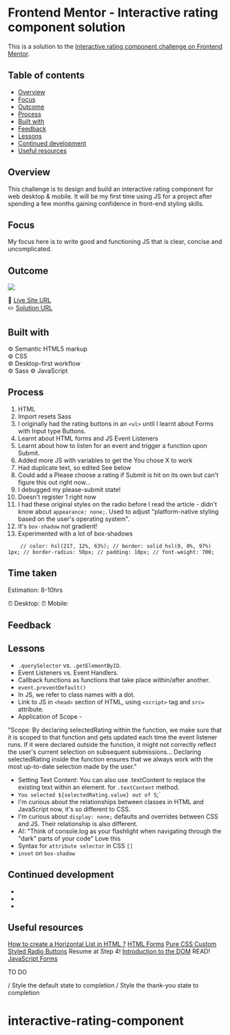 # Frontend Mentor - Interactive rating component solution

This is a solution to the [Interactive rating component challenge on Frontend Mentor](https://www.frontendmentor.io/challenges/interactive-rating-component-koxpeBUmI).

## Table of contents

- [Overview](#overview)
- [Focus](#focus)
- [Outcome](#outcome)
- [Process](#process)
- [Built with](#built-with)
- [Feedback](#feedback)
- [Lessons](#lessons)
- [Continued development](#cont-development)
- [Useful resources](#useful-resources)

## Overview

This challenge is to design and build an interactive rating component for web desktop & mobile. It will be my first time using JS for a project after spending a few months gaining confidence in front-end styling skills.

## Focus

My focus here is to write good and functioning JS that is clear, concise and uncomplicated.

## Outcome

![](./)

:jigsaw: [Live Site URL]()  
:pencil2: [Solution URL]()

## Built with

:gear: Semantic HTML5 markup  
:gear: CSS  
:gear: Desktop-first workflow  
:gear: Sass
:gear: JavaScript

## Process

1. HTML
2. Import resets Sass
3. I originally had the rating buttons in an `<ul>` until I learnt about Forms with Input type Buttons.
4. Learnt about HTML forms and JS Event Listeners
5. Learnt about how to listen for an event and trigger a function upon Submit.
6. Added more JS with variables to get the You chose X to work
7. Had duplicate text, so edited See below
8. Could add a Please choose a rating if Submit is hit on its own but can't figure this out right now...
9. I debugged my please-submit state!
10. Doesn't register 1 right now
11. I had these original styles on the radio before I read the article - didn't know about `appearance: none;`. Used to adjust "platform-native styling based on the user's operating system".
12. It's `box-shadow` not gradient!
13. Experimented with a lot of box-shadows

`    // color: hsl(217, 12%, 63%);
    // border: solid hsl(0, 0%, 97%) 1px;
    // border-radius: 50px;
    // padding: 10px;
    // font-weight: 700;`

## Time taken

Estimation: 8-10hrs

:alarm_clock: Desktop:
:alarm_clock: Mobile:

## Feedback

## Lessons

- `.querySelector` vs. `.getElementByID`.
- Event Listeners vs. Event Handlers.
- Callback functions as functions that take place within/after another.
- `event.preventDefault()`
- In JS, we refer to class names with a dot.
- Link to JS in `<head>` section of HTML, using `<script>` tag and `src=` attribute.
- Application of Scope -

"Scope: By declaring selectedRating within the function, we make sure that it is scoped to that function and gets updated each time the event listener runs. If it were declared outside the function, it might not correctly reflect the user's current selection on subsequent submissions... Declaring selectedRating inside the function ensures that we always work with the most up-to-date selection made by the user."

- Setting Text Content: You can also use .textContent to replace the existing text within an element. for `.textContent` method.
- `You selected ${selectedRating.value} out of 5`;`
- I'm curious about the relationships between classes in HTML and JavaScript now, it's so different to CSS.
- I'm curious about `display: none;` defaults and overrides between CSS and JS. Their relationship is also different.
- AI: "Think of console.log as your flashlight when navigating through the "dark" parts of your code" Love this
- Syntax for `attribute selector` in CSS `[]`
- `inset` on `box-shadow`

## Continued development

-
-
-

## Useful resources

[How to create a Horizontal List in HTML ?](https://www.geeksforgeeks.org/how-to-create-a-horizontal-list-in-html/)
[HTML Forms](https://www.w3schools.com/html/html_forms.asp)
[](https://discord.com/channels/824970620529279006/1195616458961592380/1195619278192386058)
[Pure CSS Custom Styled Radio Buttons](https://moderncss.dev/pure-css-custom-styled-radio-buttons/) Resume at Step 4!
[Introduction to the DOM](https://developer.mozilla.org/en-US/docs/Web/API/Document_Object_Model/Introduction) READ!
[JavaScript Forms](https://www.w3schools.com/js/js_validation.asp)

TO DO

/ Style the default state to completion
/ Style the thank-you state to completion

# interactive-rating-component

